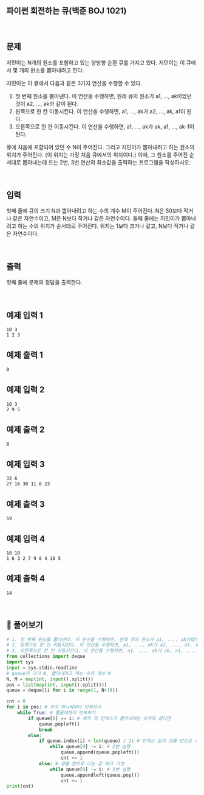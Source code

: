 ## 파이썬 회전하는 큐(백준 BOJ 1021)

<br>

## 문제

지민이는 N개의 원소를 포함하고 있는 양방향 순환 큐를 가지고 있다. 지민이는 이 큐에서 몇 개의 원소를 뽑아내려고 한다.

지민이는 이 큐에서 다음과 같은 3가지 연산을 수행할 수 있다.

1. 첫 번째 원소를 뽑아낸다. 이 연산을 수행하면, 원래 큐의 원소가 a1, ..., ak이었던 것이 a2, ..., ak와 같이 된다.
2. 왼쪽으로 한 칸 이동시킨다. 이 연산을 수행하면, a1, ..., ak가 a2, ..., ak, a1이 된다.
3. 오른쪽으로 한 칸 이동시킨다. 이 연산을 수행하면, a1, ..., ak가 ak, a1, ..., ak-1이 된다.

큐에 처음에 포함되어 있던 수 N이 주어진다. 그리고 지민이가 뽑아내려고 하는 원소의 위치가 주어진다. (이 위치는 가장 처음 큐에서의 위치이다.) 이때, 그 원소를 주어진 순서대로 뽑아내는데 드는 2번, 3번 연산의 최솟값을 출력하는 프로그램을 작성하시오.

<br>

## 입력

첫째 줄에 큐의 크기 N과 뽑아내려고 하는 수의 개수 M이 주어진다. N은 50보다 작거나 같은 자연수이고, M은 N보다 작거나 같은 자연수이다. 둘째 줄에는 지민이가 뽑아내려고 하는 수의 위치가 순서대로 주어진다. 위치는 1보다 크거나 같고, N보다 작거나 같은 자연수이다.

<br>

## 출력

첫째 줄에 문제의 정답을 출력한다.

<br>

## 예제 입력 1 

```
10 3
1 2 3
```

## 예제 출력 1

```
0
```

## 예제 입력 2 

```
10 3
2 9 5
```

## 예제 출력 2

```
8
```

## 예제 입력 3

```
32 6
27 16 30 11 6 23
```

## 예제 출력 3

```
59
```

## 예제 입력 4 

```
10 10
1 6 3 2 7 9 8 4 10 5
```

## 예제 출력 4

```
14
```

<br>

## 📝 풀어보기

``` python
# 1. 첫 번째 원소를 뽑아낸다. 이 연산을 수행하면, 원래 큐의 원소가 a1, ..., ak이었던 것이 a2, ..., ak와 같이 된다.
# 2. 왼쪽으로 한 칸 이동시킨다. 이 연산을 수행하면, a1, ..., ak가 a2, ..., ak, a1이 된다.
# 3. 오른쪽으로 한 칸 이동시킨다. 이 연산을 수행하면, a1, ..., ak가 ak, a1, ..., ak-1이 된다.
from collections import deque
import sys
input = sys.stdin.readline
# queue의 크기 N, 뽑아내려고 하는 수의 개수 M
N, M = map(int, input().split())
pos = list(map(int, input().split()))
queue = deque([i for i in range(1, N+1)])

cnt = 0
for i in pos: # 위치 하나씩마다 반복하기
    while True: # 뽑을때까지 반복하기
        if queue[0] == i: # 큐의 첫 인덱스가 뽑아내려는 숫자와 같다면
            queue.popleft()
            break
        else:
            if queue.index(i) < len(queue) / 2: # 인덱스 값이 큐를 반으로 나눈것보다 작으면?
                while queue[0] != i: # 2번 실행
                    queue.append(queue.popleft())
                    cnt += 1
            else: # 큐를 반으로 나눈 값 보다 크면 
                while queue[0] != i: # 3번 실행
                    queue.appendleft(queue.pop())
                    cnt += 1
print(cnt)
```



